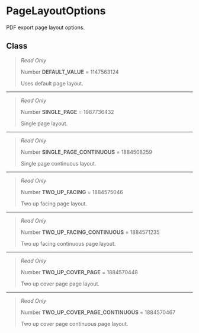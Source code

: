 # PageLayoutOptions
PDF export page layout options.

## Class
> *Read Only* 
> 
> Number **DEFAULT_VALUE** = 1147563124
> 
> Uses default page layout.
*** 
> *Read Only* 
> 
> Number **SINGLE_PAGE** = 1987736432
> 
> Single page layout.
*** 
> *Read Only* 
> 
> Number **SINGLE_PAGE_CONTINUOUS** = 1884508259
> 
> Single page continuous layout.
*** 
> *Read Only* 
> 
> Number **TWO_UP_FACING** = 1884575046
> 
> Two up facing page layout.
*** 
> *Read Only* 
> 
> Number **TWO_UP_FACING_CONTINUOUS** = 1884571235
> 
> Two up facing continuous page layout.
*** 
> *Read Only* 
> 
> Number **TWO_UP_COVER_PAGE** = 1884570448
> 
> Two up cover page page layout.
*** 
> *Read Only* 
> 
> Number **TWO_UP_COVER_PAGE_CONTINUOUS** = 1884570467
> 
> Two up cover page continuous page layout.

